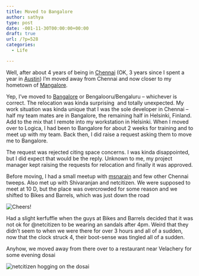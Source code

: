 ```yaml
---
title: Moved to Bangalore
author: sathya
type: post
date: -001-11-30T00:00:00+00:00
draft: true
url: /?p=528
categories:
  - Life

---
```

Well, after about 4 years of being in <a title="All articles tagged Chennai" href="http://sathyabh.at/tag/chennai" target="_blank">Chennai</a> (OK, 3 years since I spent a year in <a title="All articles tagged Austin" href="http://sathyabh.at/tag/austin" target="_blank">Austin</a>) I&#8217;m moved away from Chennai and now closer to my hometown of <a title="All articles tagged Mangalore" href="http://sathyabh.at/tag/mangalore" target="_blank">Mangalore</a>.

Yep, I&#8217;ve moved to <a title="All articles tagged Bangalore" href="http://sathyabh.at/tag/bangalore" target="_blank">Bangalore</a> or Bengalooru/Bengaluru &#8211; whichever is correct. The relocation was kinda surprising  and totally unexpected. My work situation was kinda unique that I was the sole developer in Chennai &#8211; half my team mates are in Bangalore, the remaining half in Helsinki, Finland. Add to the mix that I remote into my workstation in Helsinki. When I moved over to Logica, I had been to Bangalore for about 2 weeks for training and to meet up with my team. Back then, I did raise a request asking them to move me to Bangalore.

The request was rejected citing space concerns. I was kinda disappointed, but I did expect that would be the reply. Unknown to me, my project manager kept raising the requests for relocation and finally it was approved.

Before moving, I had a small meetup with [msnarain][1] and few other Chennai tweeps. Also met up with Shivaranjan and netcitizen. We were supposed to meet at 10 D, but the place was overcrowded for some reason and we shifted to Bikes and Barrels, which was just down the road

![Cheers!][2] 

Had a slight kerfuffle when the guys at Bikes and Barrels decided that it was not ok for @netcitizen to be wearing an sandals after 4pm. Weird that they didn&#8217;t seem to when we were there for over 3 hours and all of a sudden, now that the clock struck 4, their boot-sense was tingled all of a sudden. 

Anyhow, we moved away from there over to a restaurant near Velachery for some evening dosai

![netcitizen hogging on the dosai][3]

 [1]: http://twitter.com/msnarain
 [2]: http://posterous.com/getfile/files.posterous.com/sathyabhat/sguIBugnDFhIhbCEzAHDtIaAnerzruvdeCydqotADgqBBgjBnhzDdkukgiaw/image.jpg.scaled500.jpg
 [3]: http://posterous.com/getfile/files.posterous.com/sathyabhat/nwiwcjimBfiEvmfHasewgfxhywuttcGcDwEGxorJcdcEpbAkBlaeitfJgpte/image.jpg.scaled500.jpg